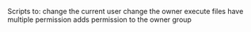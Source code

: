 Scripts to:
change the current user
change the owner
execute files
have multiple permission
adds permission to the owner group
